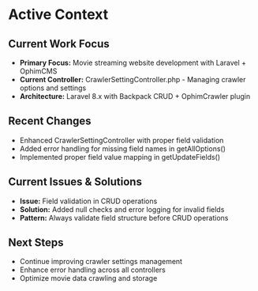 # Active Context

## Current Work Focus
- **Primary Focus:** Movie streaming website development with Laravel + OphimCMS
- **Current Controller:** CrawlerSettingController.php - Managing crawler options and settings
- **Architecture:** Laravel 8.x with Backpack CRUD + OphimCrawler plugin

## Recent Changes
- Enhanced CrawlerSettingController with proper field validation
- Added error handling for missing field names in getAllOptions()
- Implemented proper field value mapping in getUpdateFields()

## Current Issues & Solutions
- **Issue:** Field validation in CRUD operations
- **Solution:** Added null checks and error logging for invalid fields
- **Pattern:** Always validate field structure before CRUD operations

## Next Steps
- Continue improving crawler settings management
- Enhance error handling across all controllers
- Optimize movie data crawling and storage

